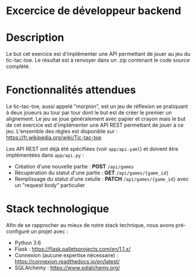 Excercice de développeur backend
==

# Description
Le but cet exercice est d'implémenter une API permettant de jouer au jeu du tic-tac-toe.
Le résultat est à renvoyer dans un .zip contenant le code source complété.

# Fonctionnalités attendues
Le tic-tac-toe, aussi appelé "morpion", est un jeu de réflexion se pratiquant à deux joueurs au tour par tour dont le but est de créer le premier un alignement.
Le jeu se joue généralement avec papier et crayon mais le but de cet exercice est d'implémenter une API REST permettant de jouer à ce jeu.
L'ensemble des règles est disponible sur : https://fr.wikipedia.org/wiki/Tic-tac-toe

Les API REST ont déjà été spécifiées (voir `app/api.yaml`) et doivent être implémentées dans `app/api.py` :
- Création d'une nouvelle partie : **POST** `/api/games`
- Récupération du statut d'une partie : **GET** `/api/games/{game_id}`
- Remplissage  du statut d'une celulle : **PATCH** `/api/games/{game_id}` avec un "request body" particulier


# Stack technologique
Afin de se rapprocher au mieux de notre stack technique, nous avons pré-configuré un projet avec :
- Python 3.6
- Flask : https://flask.palletsprojects.com/en/1.1.x/
- Connexion (aucune expertise nécessaire) : https://connexion.readthedocs.io/en/latest/
- SQLAlchemy : https://www.sqlalchemy.org/

